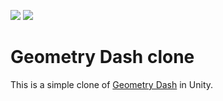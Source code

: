 ![](https://github.com/PatrikTrefil/geometry-dash-clone/actions/workflows/build.yml/badge.svg)
![](https://github.com/PatrikTrefil/geometry-dash-clone/actions/workflows/tests.yml/badge.svg)

# Geometry Dash clone

This is a simple clone of [Geometry Dash](https://store.steampowered.com/app/322170/Geometry_Dash/) in Unity.

